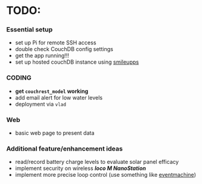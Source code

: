 # TODO:

### Essential setup
- set up Pi for remote SSH access
- double check CouchDB config settings
- get the app running!!!
- set up hosted couchDB instance using [smileupps][]

### CODING
- **get `couchrest_model` working**
- add email alert for low water levels
- deployment via `vlad`

### Web
- basic web page to present data

### Additional feature/enhancement ideas
- read/record battery charge levels to evaluate solar panel efficacy
- implement security on wireless  ***loco M NanoStation***
- implement more precise loop control (use something like [eventmachine](http://javieracero.com/blog/starting-with-eventmachine-iv))



[smileupps]: https://www.smileupps.com/store/apps/couchdb